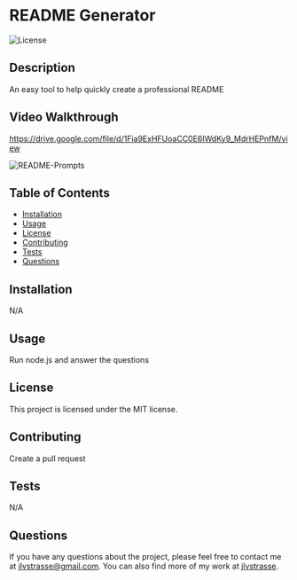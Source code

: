 
# README Generator

![License](https://img.shields.io/badge/License-MIT-blue.svg)

## Description
An easy tool to help quickly create a professional README

## Video Walkthrough
https://drive.google.com/file/d/1Fia9ExHFUoaCC0E6IWdKy9_MdrHEPnfM/view

![README-Prompts](../README-generator/picure/screenshot.png)

## Table of Contents
- [Installation](#installation)
- [Usage](#usage)
- [License](#license)
- [Contributing](#contributing)
- [Tests](#tests)
- [Questions](#questions)

## Installation
N/A

## Usage
Run node.js and answer the questions

## License
This project is licensed under the MIT license.

## Contributing
Create a pull request

## Tests
N/A

## Questions
 If you have any questions about the project, please feel free to contact me at [jlvstrasse@gmail.com](mailto:jlvstrasse@gmail.com). You can also find more of my work at [jlvstrasse](https://github.com/jlvstrasse).
    